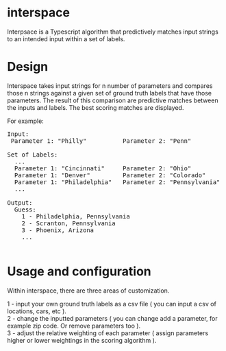 # interspace

Interpsace is a Typescript algorithm that predictively matches input strings to an intended input within a set of labels.

# Design

Interspace takes input strings for n number of parameters and compares those n strings against a given set of ground truth labels that have those parameters. The result of this comparison are predictive matches between the inputs and labels. The best scoring matches are displayed. 

For example: 
<pre>
Input: 
 Parameter 1: "Philly"          Parameter 2: "Penn" 

Set of Labels:
  ... 
  Parameter 1: "Cincinnati"     Parameter 2: "Ohio" 
  Parameter 1: "Denver"         Parameter 2: "Colorado" 
  Parameter 1: "Philadelphia"   Parameter 2: "Pennsylvania" 
  ... 

Output: 
  Guess: 
    1 - Philadelphia, Pennsylvania 
    2 - Scranton, Pennsylvania 
    3 - Phoenix, Arizona 
    ... 
    
</pre>

# Usage and configuration

Within interspace, there are three areas of customization. 

1 - input your own ground truth labels as a csv file ( you can input a csv of locations, cars, etc ).  
2 - change the inputted parameters ( you can change add a parameter, for example zip code. Or remove parameters too ).  
3 - adjust the relative weighting of each parameter ( assign parameters higher or lower weightings in the scoring algorithm ).  

